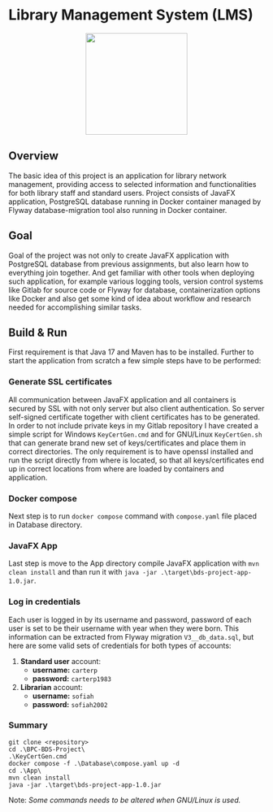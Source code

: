 # Library Management System (LMS)
<p align="center">
    <img src="/App/src/main/resources/org/but/feec/bds/images/lms_logo.png" width="200">
</p>

## Overview
The basic idea of this project is an application for library network management, providing access to selected information and functionalities for both library staff and standard users. Project consists of JavaFX application, PostgreSQL database running in Docker container managed by Flyway database-migration tool also running in Docker container.
## Goal
Goal of the project was not only to create JavaFX application with PostgreSQL database from previous assignments, but also learn how to everything join together. And get familiar with other tools when deploying such application, for example various logging tools, version control systems like Gitlab for source code or Flyway for database, containerization options like Docker and also get some kind of idea about workflow and research needed for accomplishing similar tasks.
## Build & Run
First requirement is that Java 17 and Maven has to be installed. Further to start the application from scratch a few simple steps have to be performed:
### Generate SSL certificates
All communication between JavaFX application and all containers is secured by SSL with not only server but also client authentication. So server self-signed certificate together with client certificates has to be generated. In order to not include private keys in my Gitlab repository I have created a simple script for Windows `KeyCertGen.cmd` and for GNU/Linux `KeyCertGen.sh` that can generate brand new set of keys/certificates and place them in correct directories. The only requirement is to have openssl installed and run the script directly from where is located, so that all keys/certificates end up in correct locations from where are loaded by containers and application.
### Docker compose
Next step is to run `docker compose` command with `compose.yaml` file placed in Database directory.
### JavaFX App
Last step is move to the App directory compile JavaFX application with `mvn clean install` and than run it with `java -jar .\target\bds-project-app-1.0.jar`.
### Log in credentials
Each user is logged in by its username and password, password of each user is set to be their username with year when they were born. This information can be extracted from Flyway migration `V3__db_data.sql`, but here are some valid sets of credentials for both types of accounts:
1. **Standard user** account:
    - **username:** `carterp`
    - **password:** `carterp1983`
2. **Librarian** account:
    - **username:** `sofiah`
    - **password:** `sofiah2002`
### Summary
```
git clone <repository>
cd .\BPC-BDS-Project\
.\KeyCertGen.cmd
docker compose -f .\Database\compose.yaml up -d
cd .\App\
mvn clean install
java -jar .\target\bds-project-app-1.0.jar
```
Note: *Some commands needs to be altered when GNU/Linux is used.*

